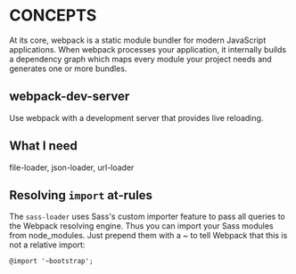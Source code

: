 # CONCEPTS

At its core, webpack is a static module bundler for modern JavaScript applications. When webpack processes your application, it internally builds a dependency graph which maps every module your project needs and generates one or more bundles.

## webpack-dev-server

Use webpack with a development server that provides live reloading.

## What I need

file-loader, json-loader, url-loader

## Resolving `import` at-rules

The `sass-loader` uses Sass's custom importer feature to pass all queries to the Webpack resolving engine. Thus you can import your Sass modules from node_modules. Just prepend them with a ~ to tell Webpack that this is not a relative import:

```text
@import '~bootstrap';
```
